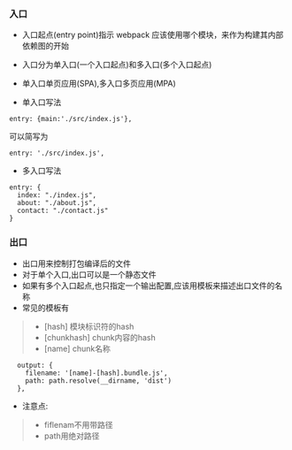 ### 入口
* 入口起点(entry point)指示 webpack 应该使用哪个模块，来作为构建其内部依赖图的开始
* 入口分为单入口(一个入口起点)和多入口(多个入口起点)
* 单入口单页应用(SPA),多入口多页应用(MPA)

* 单入口写法

```
entry: {main:'./src/index.js'},
```

可以简写为

```
entry: './src/index.js',
```

* 多入口写法

```
entry: {
  index: "./index.js",
  about: "./about.js",
  contact: "./contact.js"
}
```

### 出口
* 出口用来控制打包编译后的文件
* 对于单个入口,出口可以是一个静态文件
* 如果有多个入口起点,也只指定一个输出配置,应该用模板来描述出口文件的名称
* 常见的模板有

> * [hash] 模块标识符的hash
> * [chunkhash] chunk内容的hash
> * [name] chunk名称

```
  output: {
    filename: '[name]-[hash].bundle.js',
    path: path.resolve(__dirname, 'dist')
  },
```
* 注意点:
> * fiflenam不用带路径
> * path用绝对路径



